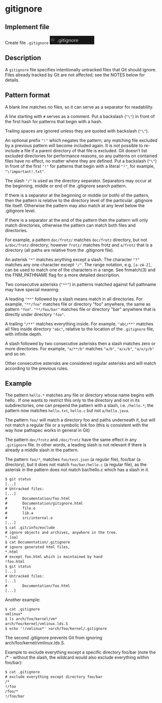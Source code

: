 # gitignore

## Implement file

Create file `.gitignore`
<img src="./gitignore_file.png">

## Description

A `gitignore` file specifies intentionally untracked files that Git should ignore. Files already tracked by Git are not affected; see the NOTES below for details.

## Pattern format

A blank line matches no files, so it can serve as a separator for readability.

A line starting with `#` serves as a comment. Put a backslash (`"\"`) in front of the first hash for patterns that begin with a hash.

Trailing spaces are ignored unless they are quoted with backslash (`"\"`).

An optional prefix `"!"` which negates the pattern; any matching file excluded by a previous pattern will become included again. It is not possible to re-include a file if a parent directory of that file is excluded. Git doesn’t list excluded directories for performance reasons, so any patterns on contained files have no effect, no matter where they are defined. Put a backslash (`"\"`) in front of the first `"!"` for patterns that begin with a literal `"!"`, for example, `"\!important!.txt"`.

The slash `"/"` is used as the directory separator. Separators may occur at the beginning, middle or end of the .gitignore search pattern.

If there is a separator at the beginning or middle (or both) of the pattern, then the pattern is relative to the directory level of the particular .gitignore file itself. Otherwise the pattern may also match at any level below the .gitignore level.

If there is a separator at the end of the pattern then the pattern will only match directories, otherwise the pattern can match both files and directories.

For example, a pattern `doc/frotz/` matches `doc/frotz` directory, but not `a/doc/frotz` directory; however `frotz/` matches frotz and `a/frotz` that is a directory (all paths are relative from the .gitignore file).

An asterisk `"*"` matches anything except a slash. The character `"?"` matches any one character except `"/"`. The range notation, e.g. `[a-zA-Z]`, can be used to match one of the characters in a range. See fnmatch(3) and the FNM_PATHNAME flag for a more detailed description.

Two consecutive asterisks (`"**"`) in patterns matched against full pathname may have special meaning:

A leading `"**"` followed by a slash means match in all directories. For example, `"**/foo"` matches file or directory "foo" anywhere, the same as pattern `"foo"`. `"**/foo/bar"` matches file or directory "bar" anywhere that is directly under directory `"foo"`.

A trailing `"/**"` matches everything inside. For example, `"abc/**"` matches all files inside directory `"abc"`, relative to the location of the `.gitignore` file, with infinite depth.

A slash followed by two consecutive asterisks then a slash matches zero or more directories. For example, `"a/**/b"` matches `"a/b"`, `"a/x/b"`, `"a/x/y/b"` and so on.

Other consecutive asterisks are considered regular asterisks and will match according to the previous rules.

## Example

The pattern `hello.*` matches any file or directory whose name begins with hello.. If one wants to restrict this only to the directory and not in its subdirectories, one can prepend the pattern with a slash, i.e. `/hello.*`; the pattern now matches `hello.txt`, `hello.c` but not `a/hello.java`.

The pattern `foo/` will match a directory foo and paths underneath it, but will not match a regular file or a symbolic link foo (this is consistent with the way how pathspec works in general in Git)

The pattern `doc/frotz` and `/doc/frotz` have the same effect in any `.gitignore` file. In other words, a leading slash is not relevant if there is already a middle slash in the pattern.

The pattern `foo/*`, matches `foo/test.json` (a regular file), foo/bar (a directory), but it does not match `foo/bar/hello.c` (a regular file), as the asterisk in the pattern does not match bar/hello.c which has a slash in it.

    $ git status
    [...]
    # Untracked files:
    [...]
    #       Documentation/foo.html
    #       Documentation/gitignore.html
    #       file.o
    #       lib.a
    #       src/internal.o
    [...]
    $ cat .git/info/exclude
    # ignore objects and archives, anywhere in the tree.
    *.[oa]
    $ cat Documentation/.gitignore
    # ignore generated html files,
    *.html
    # except foo.html which is maintained by hand
    !foo.html
    $ git status
    [...]
    # Untracked files:
    [...]
    #       Documentation/foo.html
    [...]
Another example:

    $ cat .gitignore
    vmlinux*
    $ ls arch/foo/kernel/vm*
    arch/foo/kernel/vmlinux.lds.S
    $ echo '!/vmlinux*' >arch/foo/kernel/.gitignore
The second .gitignore prevents Git from ignoring arch/foo/kernel/vmlinux.lds.S.

Example to exclude everything except a specific directory foo/bar (note the /* - without the slash, the wildcard would also exclude everything within foo/bar):

    $ cat .gitignore
    # exclude everything except directory foo/bar
    /*
    !/foo
    /foo/*
    !/foo/bar